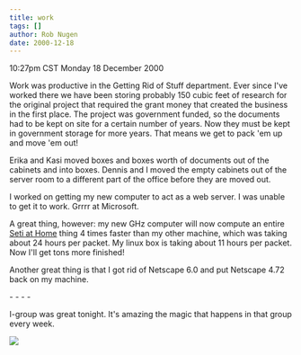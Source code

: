 ```yaml
---
title: work
tags: []
author: Rob Nugen
date: 2000-12-18
---
```


<title>stuff</title>
<p class=date>10:27pm CST Monday 18 December 2000</p>

<p>Work was productive in the Getting Rid of Stuff department.  Ever
since I've worked there we have been storing probably 150 cubic feet
of research for the original project that required the grant money
that created the business in the first place.  The project was
government funded, so the documents had to be kept on site for a
certain number of years.  Now they must be kept in government storage
for more years.  That means we get to pack 'em up and move 'em
out!</p>

<p>Erika and Kasi moved boxes and boxes worth of documents out of the
cabinets and into boxes.  Dennis and I moved the empty cabinets out of
the server room to a different part of the office before they are
moved out.</p>

<p>I worked on getting my new computer to act as a web server.  I was
unable to get it to work.  Grrrr at Microsoft.</p>

<p>A great thing, however:  my new GHz computer will now compute an
entire <a href="http://setiathome.berkeley.edu">Seti at Home</a> thing
4 times faster than my other machine, which was taking about 24 hours
per packet.  My linux box is taking about 11 hours per packet.  Now
I'll get tons more finished!</p>

<p>Another great thing is that I got rid of Netscape 6.0 and put
Netscape 4.72 back on my machine.</p>

<p>- - - -</p>

<p>I-group was great tonight.  It's amazing the magic that happens in
that group every week.</p>

<p><img src='/images/rob/wL-ROB.gif'/></p>

